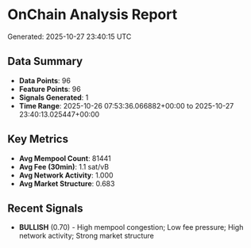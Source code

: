 # OnChain Analysis Report
Generated: 2025-10-27 23:40:15 UTC

## Data Summary
- **Data Points**: 96
- **Feature Points**: 96
- **Signals Generated**: 1
- **Time Range**: 2025-10-26 07:53:36.066882+00:00 to 2025-10-27 23:40:13.025447+00:00

## Key Metrics
- **Avg Mempool Count**: 81441
- **Avg Fee (30min)**: 1.1 sat/vB
- **Avg Network Activity**: 1.000
- **Avg Market Structure**: 0.683

## Recent Signals
- **BULLISH** (0.70) - High mempool congestion; Low fee pressure; High network activity; Strong market structure
